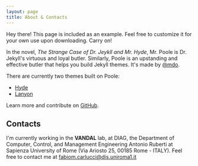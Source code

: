 ```yaml
---
layout: page
title: About & Contacts
---
```


<p class="message">
  Hey there! This page is included as an example. Feel free to customize it for your own use upon downloading. Carry on!
</p>

In the novel, *The Strange Case of Dr. Jeykll and Mr. Hyde*, Mr. Poole is Dr. Jekyll's virtuous and loyal butler. Similarly, Poole is an upstanding and effective butler that helps you build Jekyll themes. It's made by [@mdo](https://twitter.com/mdo).

There are currently two themes built on Poole:

* [Hyde](http://hyde.getpoole.com)
* [Lanyon](http://lanyon.getpoole.com)

Learn more and contribute on [GitHub](https://github.com/poole).

## Contacts

I'm currently working in the **VANDAL** lab, at DIAG, the Department of Computer, Control, and Management Engineering  Antonio Ruberti at Sapienza University of Rome (Via Ariosto 25, 00185 Rome - ITALY).
Feel free to contact me at <fabiom.carlucci@dis.uniroma1.it>
